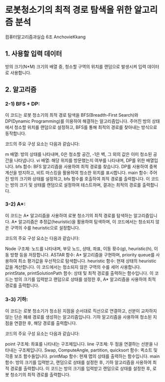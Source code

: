 # 로봇청소기의 최적 경로 탐색을 위한 알고리즘 분석

컴퓨터알고리즘과실습 6조 AnchovieKkang

## 1. 사용할 입력 데이터

방의 크기(N*M) 크기의 배열 중, 청소할 구역의 위치를 랜덤으로 발생시켜 입력 데이터로 사용합니다.

## 2. 알고리즘

### 2-1) BFS + DP:

이 코드는 로봇 청소기의 최적 경로 탐색을 BFS(Breadth-First Search)와 DP(Dynamic Programming)를 이용하여 해결하는 알고리즘입니다. 주어진 방의 상태에서 청소할 위치를 랜덤으로 설정하고, BFS를 통해 최적의 경로를 찾아내는 방식으로 동작합니다.

코드의 주요 구성 요소는 다음과 같습니다:

m 배열: 방의 상태를 나타내며, 0은 청소할 공간, -1은 벽, 그 외의 값은 이미 청소된 공간을 나타냅니다.
vi 배열: 해당 위치를 방문했는지 여부를 나타내며, DP를 위한 배열입니다.
bfs 함수: BFS 알고리즘을 사용하여 최적 경로를 찾습니다. DP를 사용하여 중복 계산을 방지하고, 비트 마스킹을 활용하여 청소한 위치를 표시합니다.
main 함수: 주어진 방의 크기와 상태를 설정하고, bfs 함수를 호출하여 최적 경로를 출력합니다.
이 코드는 방의 크기 및 상태를 랜덤으로 설정하여 테스트하며, 결과는 최적의 경로를 출력합니다.

### 3-2) A*:

이 코드는 A* 알고리즘을 사용하여 로봇 청소기의 최적 경로를 탐색하는 알고리즘입니다. A* 알고리즘은 추정값(heuristic)을 활용하여 탐색하며, 이 코드에서는 청소되지 않은 구역의 수를 heuristic으로 설정합니다.

코드의 주요 구성 요소는 다음과 같습니다:

Node 구조체: 노드를 나타내며, 부모 노드, 상태, 좌표, 이동 횟수(g), heuristic(h), 이동 방향 등을 저장합니다.
ASTAR 함수: A* 알고리즘을 구현하며, priority queue를 사용하여 최소 평가값을 우선적으로 탐색합니다.
heuristic 함수: 현재 상태의 heuristic 값을 계산합니다. 이 코드에서는 청소되지 않은 구역의 수를 세어 사용합니다.
printState, printSolutionPath 함수: 상태 및 최적 경로를 출력하는 함수입니다.
이 코드는 방의 크기를 입력받고 랜덤으로 상태를 설정한 후, A* 알고리즘을 사용하여 최적 경로를 출력합니다.

### 3-3) 기하:

이 코드는 로봇 청소기가 청소된 지점을 순서대로 직선으로 연결하고, 선분이 교차하지 않는 단순 폐쇄 경로를 생성하는 알고리즘입니다. 기하 알고리즘을 사용하여 청소된 지점을 연결한 후, 해당 경로를 출력합니다.

코드의 주요 구성 요소는 다음과 같습니다:

point 구조체: 좌표를 나타내는 구조체입니다.
line 구조체: 두 점을 연결하는 선분을 나타내는 구조체입니다.
Swap, ComputeAngle, partition, quicksort 함수: 퀵소트 및 각종 보조 함수들입니다.
printMap 함수: 현재 맵의 상태를 출력하는 함수입니다.
main 함수: 방의 크기를 입력받고, 랜덤으로 상태를 설정한 후, 기하 알고리즘을 사용하여 최적 경로를 출력합니다.
이 코드는 방의 크기를 입력받고 랜덤으로 상태를 설정한 후, 로봇 청소기의 최적 경로를 출력합니다.
